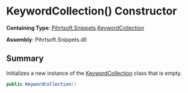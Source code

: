 # KeywordCollection\(\) Constructor

**Containing Type**: [Pihrtsoft.Snippets](../../README.md)\.[KeywordCollection](../README.md)

**Assembly**: Pihrtsoft\.Snippets\.dll

## Summary

Initializes a new instance of the [KeywordCollection](../README.md) class that is empty\.

```csharp
public KeywordCollection()
```


